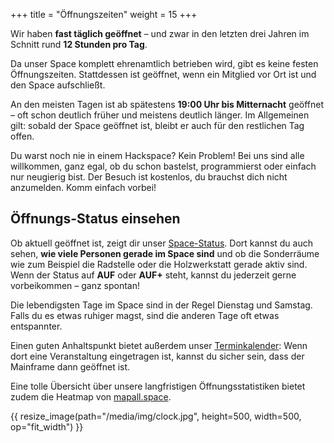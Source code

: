 +++
title = "Öffnungszeiten"
weight = 15
+++

Wir haben **fast täglich geöffnet** – und zwar in den letzten drei Jahren im Schnitt
rund **12 Stunden pro Tag**.

Da unser Space komplett ehrenamtlich betrieben wird, gibt es keine festen
Öffnungszeiten. Stattdessen ist geöffnet, wenn ein Mitglied vor Ort ist
und den Space aufschließt.

An den meisten Tagen ist ab spätestens **19:00 Uhr bis Mitternacht** geöffnet
– oft schon deutlich früher und meistens deutlich länger. Im Allgemeinen gilt:
sobald der Space geöffnet ist, bleibt er auch für den restlichen Tag offen.

Du warst noch nie in einem Hackspace? Kein Problem! Bei uns sind alle
willkommen, ganz egal, ob du schon bastelst, programmierst oder einfach nur
neugierig bist. Der Besuch ist kostenlos, du brauchst dich nicht anzumelden.
Komm einfach vorbei!

## Öffnungs-Status einsehen

Ob aktuell geöffnet ist, zeigt dir unser [Space-Status](https://status.mainframe.io).
Dort kannst du auch sehen, **wie viele Personen gerade im Space sind** und ob die
Sonderräume wie zum Beispiel die Radstelle oder die Holzwerkstatt gerade aktiv sind.
Wenn der Status auf **AUF** oder **AUF+** steht, kannst du jederzeit gerne
vorbeikommen – ganz spontan!

Die lebendigsten Tage im Space sind in der Regel Dienstag und Samstag. Falls du
es etwas ruhiger magst, sind die anderen Tage oft etwas entspannter.

Einen guten Anhaltspunkt bietet außerdem unser [Terminkalender](@/calendar.md): Wenn dort eine
Veranstaltung eingetragen ist, kannst du sicher sein, dass der Mainframe dann
geöffnet ist.

Eine tolle Übersicht über unsere langfristigen Öffnungsstatistiken bietet zudem
die Heatmap von [mapall.space](https://mapall.space/heatmap/show.php?id=Mainframe).

{{ resize_image(path="/media/img/clock.jpg", height=500, width=500, op="fit_width") }}
